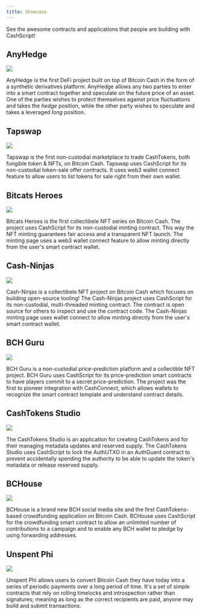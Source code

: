 ```yaml
---
title: Showcase
---
```


See the awesome contracts and applications that people are building with CashScript!

## AnyHedge

<div style={{textAlign: 'center', width: '50%', margin: 'auto', marginBottom: '20px'}}>
    <a href="https://anyhedge.com" target="_blank"><img src="/img/anyhedge.svg" /></a>
</div>

AnyHedge is the first DeFi project built on top of Bitcoin Cash in the form of a synthetic derivatives platform. AnyHedge allows any two parties to enter into a smart contract together and speculate on the future price of an asset. One of the parties wishes to protect themselves against price fluctuations and takes the *hedge* position, while the other party wishes to speculate and takes a leveraged *long* position.

## Tapswap

<div style={{textAlign: 'center', width: '40%', margin: 'auto', marginBottom: '20px'}}>
    <a href="https://tapswap.cash/" target="_blank"><img src="/img/tapswap.png" /></a>
</div>

Tapswap is the first non-custodial marketplace to trade CashTokens, both fungible token & NFTs, on Bitcoin Cash. Tapswap uses CashScript for its non-custodial token-sale offer contracts. It uses web3 wallet connect feature to allow users to list tokens for sale right from their own wallet.

## Bitcats Heroes

<div style={{textAlign: 'center', width: '35%', margin: 'auto', marginBottom: '20px'}}>
    <a href="https://bitcatsheroes.club/" target="_blank"><img src="/img/bitcats.png" /></a>
</div>

Bitcats Heroes is the first collectibele NFT series on Bitcoin Cash. The project uses CashScript for its non-custodial minting contract. This way the NFT minting guarantees fair access and a transparent NFT launch. The minting page uses a web3 wallet connect feature to allow minting directly from the user's smart contract wallet.

## Cash-Ninjas

<div style={{textAlign: 'center', width: '35%', margin: 'auto', marginBottom: '20px'}}>
    <a href="https://ninjas.cash/" target="_blank"><img style={{borderRadius: '100%'}} src="/img/cashninjas.jpg" /></a>
</div>

Cash-Ninjas is a collectibele NFT project on Bitcoin Cash which focuses on building open-source tooling! The Cash-Ninjas project uses CashScript for its non-custodial, multi-threaded minting contract. The contract is open source for others to inspect and use the contract code. The Cash-Ninjas minting page uses wallet connect to allow minting directly from the user's smart contract wallet.

## BCH Guru

<div style={{textAlign: 'center', width: '35%', margin: 'auto', marginBottom: '20px'}}>
    <a href="https://bch.guru/" target="_blank"><img style={{borderRadius: '100%'}} src="/img/bchguru.jpg" /></a>
</div>

BCH Guru is a non-custodial price-prediction platform and a collectible NFT project. BCH Guru uses CashScript for its price-prediction smart contracts to have players commit to a secret price-prediction. The project was the first to pioneer integration with CashConnect, which allows wallets to recognize the smart contract template and understand contract details.

## CashTokens Studio

<div style={{textAlign: 'center', width: '35%', margin: 'auto', marginBottom: '20px'}}>
    <a href="https://cashtokens.studio" target="_blank"><img style={{borderRadius: '100%'}} src="/img/cashtokens-studio.png" /></a>
</div>

The CashTokens Studio is an application for creating CashTokens and for their managing metadata updates and reserved supply. The CashTokens Studio uses CashScript to lock the AuthUTXO in an AuthGuard contract to prevent accidentally spending the authority to be able to update the token's metadata or release reserved supply.

## BCHouse

<div style={{textAlign: 'center', width: '35%', margin: 'auto', marginBottom: '20px'}}>
    <a href="https://bchouse.fly.dev/" target="_blank"><img style={{borderRadius: '100%'}} src="/img/bchouse.svg" /></a>
</div>

BCHouse is a brand new BCH social media site and the first CashTokens-based crowdfunding application on Bitcoin Cash. BCHouse uses CashScript for the crowdfunding smart contract to allow an unlimited number of contributions to a campaign and to enable any BCH wallet to pledge by using forwarding addresses.

## Unspent Phi

<div style={{textAlign: 'center', width: '50%', margin: 'auto', marginBottom: '20px'}}>
    <a href="https://unspent.app/" target="_blank"><img src="/img/unspent_phi.png" /></a>
</div>

Unspent Phi allows users to convert Bitcoin Cash they have today into a series of periodic payments over a long period of time.  It's a set of simple contracts that rely on rolling timelocks and introspection rather than signatures; meaning as long as the correct recipients are paid, anyone may build and submit transactions. 